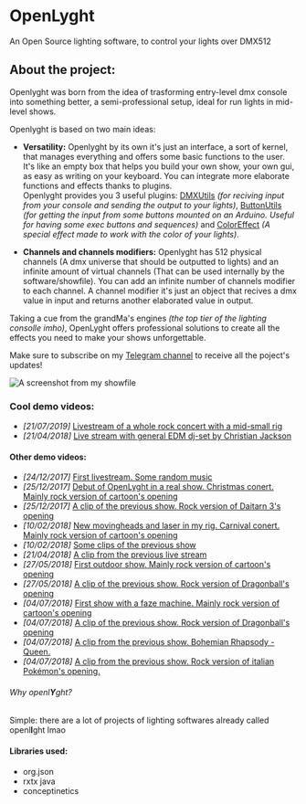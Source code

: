 # OpenLyght
An Open Source lighting software, to control your lights over DMX512

## About the project:

Openlyght was born from the idea of trasforming entry-level dmx console into something better, a semi-professional setup, ideal for run lights in mid-level shows.

Openlyght is based on two main ideas:
- **Versatility:** Openlyght by its own it's just an interface, a sort of kernel, that manages everything and offers some basic functions to the user. It's like an empty box that helps you build your own show, your own gui, as easy as writing on your keyboard. You can integrate more elaborate functions and effects thanks to plugins.  
Openlyght provides you 3 useful plugins: [DMXUtils](https://github.com/stranck/OpenLyght/tree/master/Plugins/DMXUtils) _(for reciving input from your console and sending the output to your lights)_,  [ButtonUtils](https://github.com/stranck/OpenLyght/tree/master/Plugins/ButtonsUtils) _(for getting the input from some buttons mounted on an Arduino. Useful for having some exec buttons and sequences)_ and [ColorEffect](https://github.com/stranck/OpenLyght/tree/master/Plugins/ColorEffect) _(A special effect made to work with the color of your lights)_.

- **Channels and channels modifiers:** Openlyght has 512 physical channels (A dmx universe that should be outputted to lights) and an infinite amount of virtual channels (That can be used internally by the software/showfile). You can add an infinite number of channels modifier to each channel. A channel modifier it's just an object that recives a dmx value in input and returns another elaborated value in output. 

Taking a cue from the grandMa's engines _(the top tier of the lighting consolle imho)_, OpenLyght offers professional solutions to create all the effects you need to make your shows unforgettable.

Make sure to subscribe on my [Telegram channel](https://t.me/Stranck) to receive all the poject's updates!

![A screenshot from my showfile](https://ftp.stranck.ovh/OpenLyght.png)

### Cool demo videos:

- _\[21/07/2019]_ [Livestream of a whole rock concert with a mid-small rig](https://www.facebook.com/stranck/videos/2368347353245669/)
- _\[21/04/2018]_ [Live stream with general EDM dj-set by Christian Jackson](https://www.facebook.com/stranck/videos/1711742565572821)

#### Other demo videos:
- _\[24/12/2017]_ [First livestream. Some random music](https://www.facebook.com/stranck/videos/1588491717897907)
- _\[25/12/2017]_ [Debut of OpenLyght in a real show. Christmas conert. Mainly rock version of cartoon's opening](https://youtu.be/tTs-XiNoE8I)
- _\[25/12/2017]_ [A clip of the previous show. Rock version of Daitarn 3's opening](https://www.facebook.com/stranck/videos/1592069637540115)
- _\[10/02/2018]_ [New movingheads and laser in my rig. Carnival conert. Mainly rock version of cartoon's opening](https://youtu.be/w89VZXAX3Yk)
- _\[10/02/2018]_ [Some clips of the previous show](https://www.facebook.com/stranck/videos/1663682173712194)
- _\[21/04/2018]_ [A clip from the previous live stream](https://twitter.com/LStranck/status/987823769644302336)
- _\[27/05/2018]_ [First outdoor show. Mainly rock version of cartoon's opening](https://youtu.be/JpoVJbuO4jA)
- _\[27/05/2018]_ [A clip of the previous show. Rock version of Dragonball's opening](https://www.facebook.com/stranck/videos/1749767935103617)
- _\[04/07/2018]_ [First show with a faze machine. Mainly rock version of cartoon's opening](https://youtu.be/9YO8UPDB3ck)
- _\[04/07/2018]_ [A clip of the previous show. Rock version of Dragonball's opening](https://www.facebook.com/44008514630/videos/10156384365914631)
- _\[04/07/2018]_ [A clip from the previous show. Bohemian Rhapsody - Queen.](https://www.facebook.com/CdACartoonBoyBand/videos/834316146762842/)
- _\[04/07/2018]_ [A clip from the previous show. Rock version of italian Pokémon's opening.](https://www.facebook.com/stranck/videos/1809841142429629)

###### Why openl**Y**ght?
Simple: there are a lot of projects of lighting softwares already called openl**I**ght lmao

#### Libraries used:

* org.json
* rxtx java
* conceptinetics
